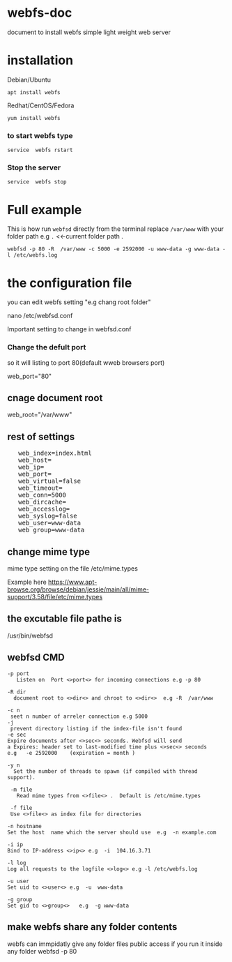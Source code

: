 # webfs-doc
document to install webfs simple light weight web server 

# installation 

Debian/Ubuntu  

	apt install webfs

Redhat/CentOS/Fedora

	yum install webfs   

### to start webfs type 

	service  webfs rstart  

### Stop the server 

	service  webfs stop 

# Full example 
This is how run `webfsd` directly from the terminal replace `/var/www` with your folder path e.g `.` <<-current folder path .

	webfsd -p 80 -R  /var/www -c 5000 -e 2592000 -u www-data -g www-data -l /etc/webfs.log   

 
# the configuration file 
you can edit webfs setting "e.g chang root folder"

nano /etc/webfsd.conf

Important setting to change in webfsd.conf 
### Change the defult port 
so it will listing to port 80(default wweb browsers port)

web_port="80" 
##  cnage document root
web_root="/var/www"
##  rest of settings 
<pre>   web_index=index.html
   web_host=
   web_ip=
   web_port=
   web_virtual=false
   web_timeout=
   web_conn=5000
   web_dircache=
   web_accesslog=
   web_syslog=false
   web_user=www-data
   web_group=www-data
</pre>
## change mime type 
mime type setting on the file 
 /etc/mime.types

Example here 
 https://www.apt-browse.org/browse/debian/jessie/main/all/mime-support/3.58/file/etc/mime.types
 
## the excutable file pathe is 
 /usr/bin/webfsd
 
##  webfsd CMD 

	-p port
	   Listen on  Port <>port<> for incoming connections e.g -p 80

	-R dir 
	  document root to <>dir<> and chroot to <>dir<>  e.g -R  /var/www

	-c n
	 seet n number of arreler connection e.g 5000
	-j
	 prevent directory listing if the index-file isn't found
	-e sec
	Expire documents after <>sec<> seconds. Webfsd will send
	a Expires: header set to last-modified time plus <>sec<> seconds 
	e.g   -e 2592000    (expiration = month )
	
	-y n
	  Set the number of threads to spawn (if compiled with thread support).

	 -m file
	   Read mime types from <>file<> .  Default is /etc/mime.types

	 -f file
	 Use <>file<> as index file for directories

	-n hostname
	Set the host  name which the server should use  e.g  -n example.com

	-i ip
	Bind to IP-address <>ip<> e.g  -i  104.16.3.71

	-l log
	Log all requests to the logfile <>log<> e.g -l /etc/webfs.log

	-u user
	Set uid to <>user<> e.g  -u  www-data

	-g group
	Set gid to <>group<>   e.g  -g www-data

 ## make webfs share any folder contents 
 webfs can immpidatly give any folder files public access if you run it inside any folder 
	webfsd   -p 80

